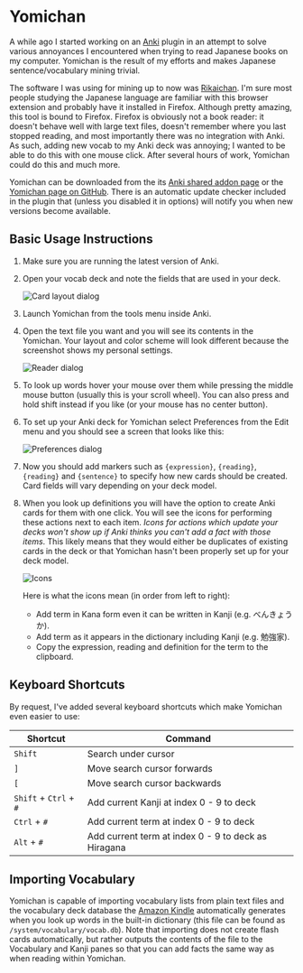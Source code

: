 # Yomichan #

A while ago I started working on an [Anki](http://ankisrs.net/) plugin in an attempt to solve various annoyances I
encountered when trying to read Japanese books on my computer. Yomichan is the result of my efforts and makes Japanese
sentence/vocabulary mining trivial.

The software I was using for mining up to now was [Rikaichan](http://www.polarcloud.com/rikaichan/). I'm sure most
people studying the Japanese language are familiar with this browser extension and probably have it installed in
Firefox. Although pretty amazing, this tool is bound to Firefox.  Firefox is obviously not a book reader: it doesn't
behave well with large text files, doesn't remember where you last stopped reading, and most importantly there was no
integration with Anki. As such, adding new vocab to my Anki deck was annoying; I wanted to be able to do this with one
mouse click. After several hours of work, Yomichan could do this and much more.

Yomichan can be downloaded from the its [Anki shared addon page](https://ankiweb.net/shared/info/934748696) or the
[Yomichan page on GitHub](https://github.com/FooSoft/yomichan/). There is an automatic update checker included in the
plugin that (unless you disabled it in options) will notify you when new versions become available.

## Basic Usage Instructions ##

1.  Make sure you are running the latest version of Anki.
2.  Open your vocab deck and note the fields that are used in your deck.

    ![Card layout dialog](http://foosoft.net/projects/yomichan/img/layout.png)

3.  Launch Yomichan from the tools menu inside Anki.
4.  Open the text file you want and you will see its contents in the Yomichan.  Your layout and color scheme will look
    different because the screenshot shows my personal settings.

    ![Reader dialog](http://foosoft.net/projects/yomichan/img/reader.png)

5.  To look up words hover your mouse over them while pressing the middle mouse button (usually this is your scroll
    wheel). You can also press and hold shift instead if you like (or your mouse has no center button).
6.  To set up your Anki deck for Yomichan select Preferences from the Edit menu and you should see a screen that looks
    like this:

    ![Preferences dialog](http://foosoft.net/projects/yomichan/img/preferences.png)

7.  Now you should add markers such as `{expression}`, `{reading}`, `{reading}` and `{sentence}` to specify how new
    cards should be created. Card fields will vary depending on your deck model.
8.  When you look up definitions you will have the option to create Anki cards for them with one click. You will see the
    icons for performing these actions next to each item. *Icons for actions which update your decks won't show up if
    Anki thinks you can't add a fact with those items*. This likely means that they would either be duplicates of
    existing cards in the deck or that Yomichan hasn't been properly set up for your deck model.

    ![Icons](http://foosoft.net/projects/yomichan/img/icons.png)

    Here is what the icons mean (in order from left to right):
    *   Add term in Kana form even it can be written in Kanji (e.g. べんきょうか).
    *   Add term as it appears in the dictionary including Kanji (e.g. 勉強家).
    *   Copy the expression, reading and definition for the term to the clipboard.

## Keyboard Shortcuts ##

By request, I've added several keyboard shortcuts which make Yomichan even easier to use:

| Shortcut               | Command                                             |
|------------------------|-----------------------------------------------------|
| `Shift`                | Search under cursor                                 |
| `]`                    | Move search cursor forwards                         |
| `[`                    | Move search cursor backwards                        |
| `Shift` + `Ctrl` + `#` | Add current Kanji at index 0 - 9 to deck            |
| `Ctrl` + `#`           | Add current term at index  0 - 9 to deck            |
| `Alt` + `#`            | Add current term at index 0 - 9 to deck as Hiragana |

## Importing Vocabulary ##

Yomichan is capable of importing vocabulary lists from plain text files and the vocabulary deck database the [Amazon
Kindle](http://en.wikipedia.org/wiki/Kindle) automatically generates when you look up words in the built-in dictionary
(this file can be found as `/system/vocabulary/vocab.db`). Note that importing does not create flash cards
automatically, but rather outputs the contents of the file to the Vocabulary and Kanji panes so that you can add facts
the same way as when reading within Yomichan.
